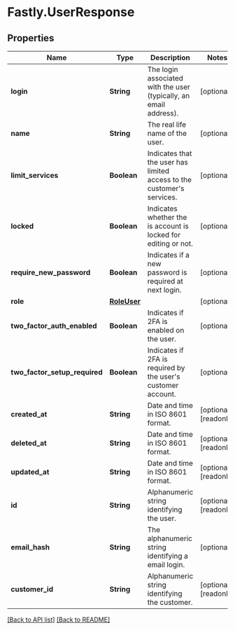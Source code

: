 # Fastly.UserResponse

## Properties

Name | Type | Description | Notes
------------ | ------------- | ------------- | -------------
**login** | **String** | The login associated with the user (typically, an email address). | [optional] 
**name** | **String** | The real life name of the user. | [optional] 
**limit_services** | **Boolean** | Indicates that the user has limited access to the customer&#39;s services. | [optional] 
**locked** | **Boolean** | Indicates whether the is account is locked for editing or not. | [optional] 
**require_new_password** | **Boolean** | Indicates if a new password is required at next login. | [optional] 
**role** | [**RoleUser**](RoleUser.md) |  | [optional] 
**two_factor_auth_enabled** | **Boolean** | Indicates if 2FA is enabled on the user. | [optional] 
**two_factor_setup_required** | **Boolean** | Indicates if 2FA is required by the user&#39;s customer account. | [optional] 
**created_at** | **String** | Date and time in ISO 8601 format. | [optional] [readonly] 
**deleted_at** | **String** | Date and time in ISO 8601 format. | [optional] [readonly] 
**updated_at** | **String** | Date and time in ISO 8601 format. | [optional] [readonly] 
**id** | **String** | Alphanumeric string identifying the user. | [optional] [readonly] 
**email_hash** | **String** | The alphanumeric string identifying a email login. | [optional] 
**customer_id** | **String** | Alphanumeric string identifying the customer. | [optional] [readonly] 



[[Back to API list]](../../README.md#endpoints) [[Back to README]](../../README.md)
